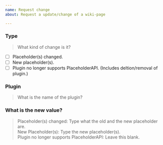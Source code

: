 ```yaml
---
name: Request change  
about: Request a update/change of a wiki-page

---
```


### Type
> What kind of change is it?
<!-- Please select the right one, by changing the [ ] to [x]. Multiple selections are possible! -->

- [ ] Placeholder(s) changed.
- [ ] New placeholder(s).
- [ ] Plugin no longer supports PlaceholderAPI. (Includes deltion/removal of plugin.)

### Plugin
> What is the name of the plugin?
<!-- Please type below this line -->


### What is the new value?
> Placeholder(s) changed: Type what the old and the new placeholder are.  
> New Placeholder(s): Type the new placeholder(s).  
> Plugin no longer supports PlaceholderAPI: Leave this blank.
<!-- Please type below this line -->
